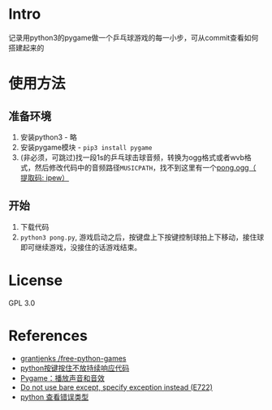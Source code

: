 # Intro
记录用python3的pygame做一个乒乓球游戏的每一小步，可从commit查看如何搭建起来的
# 使用方法
## 准备环境
1. 安装python3 - 略
2. 安装pygame模块 - `pip3 install pygame`
3. (非必须，可跳过)找一段1s的乒乓球击球音频，转换为ogg格式或者wvb格式，然后修改代码中的音频路径`MUSICPATH`，找不到这里有一个[pong.ogg（ 提取码: ipew）](https://pan.baidu.com/s/1xugjDaw7tcCEM5SnfRYdDA )
## 开始
1. 下载代码
2. `python3 pong.py`, 游戏启动之后，按键盘上下按键控制球拍上下移动，接住球即可继续游戏，没接住的话游戏结束。
# License
GPL 3.0
# References
- [ grantjenks /free-python-games ](https://github.com/grantjenks/free-python-games)
- [python按键按住不放持续响应代码](https://blog.csdn.net/baidu_39560388/article/details/84612605)
- [Pygame：播放声音和音效](https://blog.csdn.net/w15977858408/article/details/104283348)
- [Do not use bare except, specify exception instead (E722)](https://www.flake8rules.com/rules/E722.html)
- [python 查看错误类型](https://blog.csdn.net/weixin_44737399/article/details/89092300)